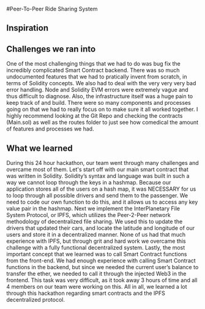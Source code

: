#Peer-To-Peer Ride Sharing System
## Inspiration



## Challenges we ran into

One of the most challenging things that we had to do was bug fix the incredibly complicated Smart Contract backend. There was so much undocumented features that we had to pratically invent from scratch, in terms of Solidity concepts. We also had to deal with the very very very bad error handling. Node and Solidity EVM errors were extremely vague and thus difficult to diagnose. Also, the infrastructure itself was a huge pain to keep track of and build. There were so many components and processes going on that we had to really focus on to make sure it all worked together. I highly recommend looking at the Git Repo and checking the contracts (Main.sol) as well as the routes folder to just see how comedical the amount of features and processes we had.


## What we learned

During this 24 hour hackathon, our team went through many challenges and overcame most of them. Let's start off with our main smart contract that was written in Solidity. Solidity’s syntax and language was built in such a way we cannot loop through the keys in a hashmap. Because our application stores all of the users on a hash map, it was NECESSARY for us to loop through all possible drivers and send them to the passenger. We need to code our own function to do this, and it allows us to access any key value pair in the hashmap. Next we implement the InterPlanetary File System Protocol, or IPFS, which utilizes the Peer-2-Peer network methodology of decentralized file sharing. We used this to update the drivers that updated their cars, and locate the latitude and longitude of our users and store it in a decentralized manner. None of us had that much experience with IPFS, but through grit and hard work we overcame this challenge with a fully functional decentralized system. Lastly, the most important concept that we learned was to call Smart Contract functions from the front-end. We had enough experience with calling Smart Contract functions in the backend, but since we needed the current user’s balance to transfer the ether, we needed to call it through the injected Web3 in the frontend. This task was very difficult, as it took away 3 hours of time and all 4 members on our team were working on this. All in all, we learned a lot through this hackathon regarding smart contracts and the IPFS decentralized protocol.


